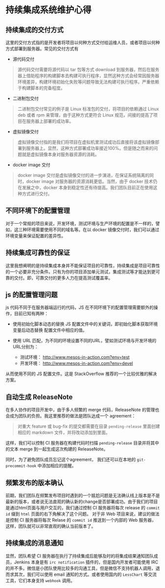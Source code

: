 # 持续集成系统维护心得

## 持续集成的交付方式

这里的交付方式指的是开发者将项目以何种方式交付给运维人员，或者项目以何种方式部署到服务器。常见的交付方式有

* 源代码交付
> 源代码交付需要将源代码以 tar 包等方式 download 到服务器，然后在服务器上借助程序的构建脚本去构建可执行程序，显然这种方式会经常因服务器环境差异，构建环境初始化失败等问题导致无法构建可执行程序。严重依赖于构建脚本的完备程度。
* 二进制包交付
> 二进制包交付常见的例子是 Linux 标准包的交付，将项目的依赖通过 Linux deb 或者 rpm 来管理，由于这种方式更符合 Linux 规范，间接的提高了项目在服务器上部署的成功率。
* 虚拟镜像交付
> 虚拟镜像交付指的是我们将项目在虚拟机里测试成功后直接将该虚拟镜像部署到服务器上。显然，这种方式部署成功率接近100%。但是随之而来的问题就是虚拟镜像本身对服务器资源的消耗。
* docker image 交付
> docker image 交付是虚拟镜像交付的进一步演进，在保证系统隔离的同时，docker image 对服务器的资源消耗更低。当然，由于 docker 技术仍在发展之中，docker 本身到稳定性还有待提高。我们团队目前正在使用这种方式进行交付。

## 不同环境下的配置管理

对于一个常规的项目来说，开发环境，测试环境与生产环境的配置是不一样的，譬如，这三种环境需要使用不同的域名等。在以 docker 镜像交付时，我们可以通过环境变量来保证配置的差异性。

## 持续集成可靠性的保证

这里我想阐明的是持续集成本身并不能保证项目的可靠性，持续集成是项目可靠性的一个必要非充分条件。只有为你的项目添加单元测试，集成测试等才能达到更可靠的交付。即，可靠交付的更多人力在提高测试覆盖率。

## js 的配置管理问题

js 代码不同于在服务器端运行的代码，JS 在不同环境下的配置管理需要额外的操作，目前已知有两种：

* 使用初始化脚本动态的替换 JS 配置文件中的关键词，即初始化脚本获取环境变量后动态替换 配置文件中相应的值。
* 使用 URL 匹配，为不同的环境设置不同的URL，譬如测试环境与开发环境的URL分别为：
 
  * 测试环境： http://www.mesos-in-action.com?env=test
  * 开发环境： http://www.mesos-in-action.com?env=devel

从而使用不同的 JS 配置文件。这是 StackOverflow 推荐的一个比较优雅的解决方案。

## 自动生成 ReleaseNote

在多人协作的项目开发中，由于多人频繁的 merge 代码，ReleaseNote 的管理也会成为团队的负担。我这里推荐的做法是团队达成一个 agreement：
>对重大 feature 或 bug-fix 的提交都需要在目录 `pending-release` 里面创建相应的 markdown 文件，并将改动添加到里面。

这样，我们可以控制 CI 服务器在构建代码时扫描 `pending-release` 目录并将其中的文本 merge 到一起生成这次构建的 ReleaseNote。

同时，为了避免团队成员忘记这个agreement， 我们还可以在本地的 `git-precommit-hook` 中添加相应的提醒。

## 频繁发布的版本确认

前期，我们团队在频繁发布项目时遇到的一个尴尬问题是无法确认线上版本是不是最新的版本，或者说无法直观的确认新的change是否部署成功。由于我们的项目是通过html页面与用户交互的，我们通过控制 CI 服务器将每次 release 的 `commit id` 缀到 `html` 页面的右下角解决了这个问题。 对于非 Web 项目来说，建议的做法是控制 CI 服务器将每次 Relase 的 `commit id` 推送到一个内部的 Web 服务器，这样，团队就可以非常直观的确认当前版本了。 


## 持续集成的消息通知

显然，团队希望 CI 服务器在执行了持续集成后能够及时的将集成结果通知团队成员，Jenkins 本身是有 `irc notification` 插件的，但是国内开发者可能使用 IRC 的并不多。微信是小团队使用比较多的沟通工具，但是微信不支持机器人调用，退而求其次，我们可以使用 email 通知的方式。或者使用国内的 `LessChart` 等交流工具，它们本身支持 `webhook` 调用。